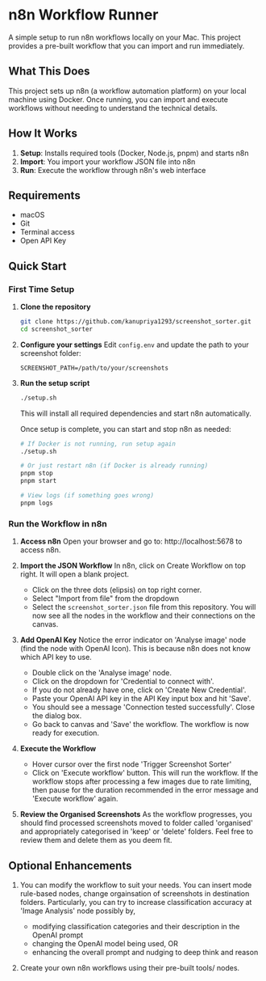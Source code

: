 # n8n Workflow Runner

A simple setup to run n8n workflows locally on your Mac. This project provides a pre-built workflow that you can import and run immediately.

## What This Does

This project sets up n8n (a workflow automation platform) on your local machine using Docker. Once running, you can import and execute workflows without needing to understand the technical details.

## How It Works

1. **Setup**: Installs required tools (Docker, Node.js, pnpm) and starts n8n
2. **Import**: You import your workflow JSON file into n8n
3. **Run**: Execute the workflow through n8n's web interface

## Requirements
- macOS
- Git
- Terminal access
- Open API Key

## Quick Start

### First Time Setup

1. **Clone the repository**
   ```bash
   git clone https://github.com/kanupriya1293/screenshot_sorter.git
   cd screenshot_sorter
   ```

2. **Configure your settings**
   Edit `config.env` and update the path to your screenshot folder:
   ```
   SCREENSHOT_PATH=/path/to/your/screenshots
   ```

3. **Run the setup script**
   ```bash
   ./setup.sh
   ```
   This will install all required dependencies and start n8n automatically.


   Once setup is complete, you can start and stop n8n as needed:
   ```bash
   # If Docker is not running, run setup again
   ./setup.sh

   # Or just restart n8n (if Docker is already running)
   pnpm stop
   pnpm start

   # View logs (if something goes wrong)
   pnpm logs
   ```

### Run the Workflow in n8n

1. **Access n8n**
   Open your browser and go to: http://localhost:5678 to access n8n.

2. **Import the JSON Workflow**
   In n8n, click on Create Workflow on top right. It will open a blank project.
      - Click on the three dots (elipsis) on top right corner.
      - Select "Import from file" from the dropdown
      - Select the `screenshot_sorter.json` file from this repository.
   You will now see all the nodes in the workflow and their connections on the canvas.

3. **Add OpenAI Key**
   Notice the error indicator on 'Analyse image' node (find the node with OpenAI Icon). This is because n8n does not know which API key to use.
      - Double click on the 'Analyse image' node.
      - Click on the dropdown for 'Credential to connect with'.
      - If you do not already have one, click on 'Create New Credential'.
      - Paste your OpenAI API key in the API Key input box and hit 'Save'.
      - You should see a message 'Connection tested successfully'. Close the dialog box.
      - Go back to canvas and 'Save' the workflow.
   The workflow is now ready for execution.

4. **Execute the Workflow**
      - Hover cursor over the first node 'Trigger Screenshot Sorter'
      - Click on 'Execute workflow' button. This will run the workflow.
   If the workflow stops after processing a few images due to rate limiting, then pause for the duration recommended in the error message and 'Execute workflow' again.

5. **Review the Organised Screenshots**
   As the workflow progresses, you should find processed screenshots moved to folder called 'organised' and appropriately categorised in 'keep' or 'delete' folders.
   Feel free to review them and delete them as you deem fit.

## Optional Enhancements

1. You can modify the workflow to suit your needs. You can insert mode rule-based nodes, change orgainsation of screenshots in destination folders. Particularly, you can try to increase classification accuracy at 'Image Analysis' node possibly by,
   - modifying classification categories and their description in the OpenAI prompt
   - changing the OpenAI model being used, OR
   - enhancing the overall prompt and nudging to deep think and reason

2. Create your own n8n workflows using their pre-built tools/ nodes.


